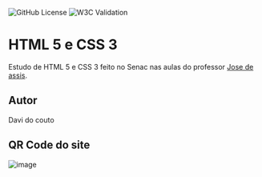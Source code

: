 ![GitHub License](https://img.shields.io/github/license/davicouto530/site?style=for-the-badge)
![W3C Validation](https://img.shields.io/w3c-validation/html?targetUrl=https%3A%2F%2Fdavicouto530.github.io%2Fsite%2F)


# HTML 5 e CSS 3
Estudo de HTML 5 e CSS 3 feito no Senac nas aulas do professor <a href="https://github.com/professorjosedeassis">Jose de assis</a>.
## Autor 
Davi do couto
## QR Code do site 
![image](https://github.com/user-attachments/assets/9a8c6746-9a7c-4dca-b88c-72d4a5bf50aa)

